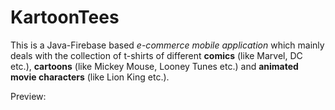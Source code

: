 # KartoonTees
This is a Java-Firebase based *e-commerce mobile application* which mainly deals with the collection of t-shirts of different **comics** (like Marvel, DC etc.),  **cartoons** (like Mickey Mouse, Looney Tunes etc.) and **animated movie characters** (like Lion King etc.).

Preview:
